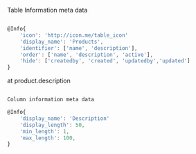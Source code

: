 
Table Information meta data

```js

@Info{
    'icon': 'http://icon.me/table_icon'
    'display_name': 'Products',
    'identifier': ['name', 'description'],
    'order': ['name', 'description', 'active'],
    'hide': ['createdby', 'created', 'updatedby','updated']
}
```

at product.description

```js

Column information meta data

@Info{
    'display_name': 'Description'
    'display_length': 50,
    'min_length': 1,
    'max_length': 100,
}
```